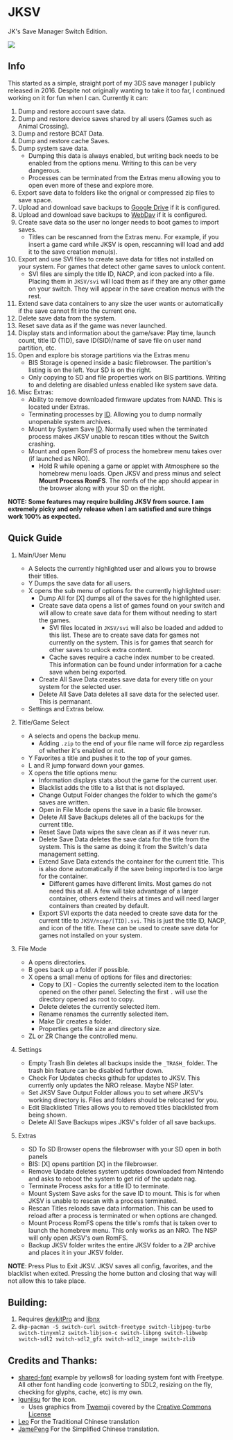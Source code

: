 # JKSV

JK's Save Manager Switch Edition.

<img src="https://i.imgur.com/yLcTPzt.jpg"/>

## Info
This started as a simple, straight port of my 3DS save manager I publicly released in 2016. Despite not originally wanting to take it too far, I continued working on it for fun when I can. Currently it can:
1. Dump and restore account save data.
2. Dump and restore device saves shared by all users (Games such as Animal Crossing).
3. Dump and restore BCAT Data.
4. Dump and restore cache Saves.
5. Dump system save data.
    * Dumping this data is always enabled, but writing back needs to be enabled from the options menu. Writing to this can be very dangerous.
    * Processes can be terminated from the Extras menu allowing you to open even more of these and explore more.
6. Export save data to folders like the orignal or compressed zip files to save space.
7. Upload and download save backups to [Google Drive](./REMOTE_INSTRUCTIONS.MD#gdrive) if it is configured.
8. Upload and download save backups to [WebDav](./REMOTE_INSTRUCTIONS.MD#webdav) if it is configured.
9. Create save data so the user no longer needs to boot games to import saves.
    * Titles can be rescanned from the Extras menu. For example, if you insert a game card while JKSV is open, rescanning will load and add it to the save creation menu(s).
10. Export and use SVI files to create save data for titles not installed on your system. For games that detect other game saves to unlock content.
     * SVI files are simply the title ID, NACP, and icon packed into a file. Placing them in `JKSV/svi` will load them as if they are any other game on your switch. They will appear in the save creation menus with the rest.
11. Extend save data containers to any size the user wants or automatically if the save cannot fit into the current one.
12. Delete save data from the system.
13. Reset save data as if the game was never launched.
14. Display stats and information about the game/save: Play time, launch count, title ID (TID), save ID(SID)/name of save file on user nand partition, etc.
15. Open and explore bis storage partitions via the Extras menu
    * BIS Storage is opened inside a basic filebrowser. The partition's listing is on the left. Your SD is on the right.
    * Only copying to SD and file properties work on BIS partitions. Writing to and deleting are disabled unless enabled like system save data.
16. Misc Extras:
    * Ability to remove downloaded firmware updates from NAND. This is located under Extras.
    * Terminating processes by [ID](https://switchbrew.org/wiki/Title_list#System_Modules). Allowing you to dump normally unopenable system archives.
    * Mount by System Save [ID](https://switchbrew.org/wiki/Flash_Filesystem#System_Savegames). Normally used when the terminated process makes JKSV unable to rescan titles without the Switch crashing.
    * Mount and open RomFS of process the homebrew menu takes over (if launched as NRO).
        * Hold R while opening a game or applet with Atmosphere so the homebrew menu loads. Open JKSV and press minus and select **Mount Process RomFS**. The romfs of the app should appear in the browser along with your SD on the right.

**NOTE: Some features may require building JKSV from source. I am extremely picky and only release when I am satisfied and sure things work 100% as expected.**

## Quick Guide
1. Main/User Menu
	* A Selects the currently highlighted user and allows you to browse their titles.
	* Y Dumps the save data for all users.
	* X opens the sub menu of options for the currently highlighted user:
		* Dump All for [X] dumps all of the saves for the highlighted user.
		* Create save data opens a list of games found on your switch and will allow to create save data for them without needing to start the games.
			* SVI files located in `JKSV/svi` will also be loaded and added to this list. These are to create save data for games not currently on the system. This is for games that search for other saves to unlock extra content.
			* Cache saves require a cache index number to be created. This information can be found under information for a cache save when being exported.
		* Create All Save Data creates save data for every title on your system for the selected user.
		* Delete All Save Data deletes all save data for the selected user. This is permanant.
	* Settings and Extras below.

2. Title/Game Select
	* A selects and opens the backup menu.
		* Adding `.zip` to the end of your file name will force zip regardless of whether it's enabled or not.
	* Y Favorites a title and pushes it to the top of your games.
	* L and R jump forward down your games.
	* X opens the title options menu:
		* Information displays stats about the game for the current user.
		* Blacklist adds the title to a list that is not displayed.
		* Change Output Folder changes the folder to which the game's saves are written.
		* Open in File Mode opens the save in a basic file browser.
		* Delete All Save Backups deletes all of the backups for the current title.
		* Reset Save Data wipes the save clean as if it was never run.
		* Delete Save Data deletes the save data for the title from the system. This is the same as doing it from the Switch's data management setting.
		* Extend Save Data extends the container for the current title. This is also done automatically if the save being imported is too large for the container.
			* Different games have different limits. Most games do not need this at all. A few will take advantage of a larger container, others extend theirs at times and will need larger containers than created by default.
		* Export SVI exports the data needed to create save data for the current title to `JKSV/ncap/[TID].svi`. This is just the title ID, NACP, and icon of the title. These can be used to create save data for games not installed on your system.

4. File Mode
	* A opens directories. 
	* B goes back up a folder if possible.
	* X opens a small menu of options for files and directories:
		* Copy to [X] - Copies the currently selected item to the location opened on the other panel. Selecting the first `.` will use the directory opened as root to copy.
		* Delete deletes the currently selected item.
		* Rename renames the currently selected item.
		* Make Dir creates a folder.
		* Properties gets file size and directory size.
	* ZL or ZR Change the controlled menu.

5. Settings
	* Empty Trash Bin deletes all backups inside the `_TRASH_` folder. The trash bin feature can be disabled further down.
	* Check For Updates checks github for updates to JKSV. This currently only updates the NRO release. Maybe NSP later.
	* Set JKSV Save Output Folder allows you to set where JKSV's working directory is. Files and folders should be relocated for you.
	* Edit Blacklisted Titles allows you to removed titles blacklisted from being shown.
	* Delete All Save Backups wipes JKSV's folder of all save backups.
	
5. Extras
	* SD To SD Browser opens the filebrowser with your SD open in both panels
	* BIS: [X] opens partition [X] in the filebrowser.
	* Remove Update deletes system updates downloaded from Nintendo and asks to reboot the system to get rid of the update nag.
	* Terminate Process asks for a title ID to terminate.
	* Mount System Save asks for the save ID to mount. This is for when JKSV is unable to rescan with a process terminated.
	* Rescan Titles reloads save data information. This can be used to reload after a process is terminated or when options are changed.
	* Mount Process RomFS opens the title's romfs that is taken over to launch the homebrew menu. This only works as an NRO. The NSP will only open JKSV's own RomFS.
	* Backup JKSV folder writes the entire JKSV folder to a ZIP archive and places it in your JKSV folder.

**NOTE**: Press Plus to Exit JKSV. JKSV saves all config, favorites, and the blacklist when exited. Pressing the home button and closing that way will not allow this to take place.

## Building:
1. Requires [devkitPro](https://devkitpro.org/) and [libnx](https://github.com/switchbrew/libnx)
2. `dkp-pacman -S switch-curl switch-freetype switch-libjpeg-turbo switch-tinyxml2 switch-libjson-c switch-libpng switch-libwebp switch-sdl2 switch-sdl2_gfx switch-sdl2_image switch-zlib`

## Credits and Thanks:
* [shared-font](https://github.com/switchbrew/switch-portlibs-examples) example by yellows8 for loading system font with Freetype. All other font handling code (converting to SDL2, resizing on the fly, checking for glyphs, cache, etc) is my own.
* [Iguniisu](https://github.com/igniscitrinus) for the icon.
	* Uses graphics from [Twemoji](https://github.com/twitter/twemoji) covered by the [Creative Commons License](https://creativecommons.org/licenses/by/4.0/legalcode)
* [Leo](https://github.com/qazrfv1234) For the Traditional Chinese translation
* [JamePeng](https://github.com/JamePeng) For the Simplified Chinese translation.
